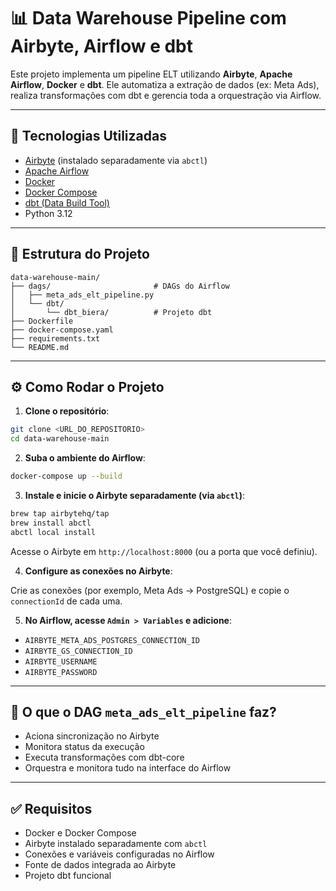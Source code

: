
# 📊 Data Warehouse Pipeline com Airbyte, Airflow e dbt

Este projeto implementa um pipeline ELT utilizando **Airbyte**, **Apache Airflow**, **Docker** e **dbt**. Ele automatiza a extração de dados (ex: Meta Ads), realiza transformações com dbt e gerencia toda a orquestração via Airflow.

---

## 🚀 Tecnologias Utilizadas

- [Airbyte](https://airbyte.com/) (instalado separadamente via `abctl`)
- [Apache Airflow](https://airflow.apache.org/)
- [Docker](https://www.docker.com/)
- [Docker Compose](https://docs.docker.com/compose/)
- [dbt (Data Build Tool)](https://www.getdbt.com/)
- Python 3.12

---

## 📁 Estrutura do Projeto

```
data-warehouse-main/
├── dags/                       # DAGs do Airflow
│   ├── meta_ads_elt_pipeline.py
│   └── dbt/
│       └── dbt_biera/          # Projeto dbt
├── Dockerfile
├── docker-compose.yaml
├── requirements.txt
└── README.md
```

---

## ⚙️ Como Rodar o Projeto

1. **Clone o repositório**:

```bash
git clone <URL_DO_REPOSITORIO>
cd data-warehouse-main
```

2. **Suba o ambiente do Airflow**:

```bash
docker-compose up --build
```

3. **Instale e inicie o Airbyte separadamente (via `abctl`)**:

```bash
brew tap airbytehq/tap
brew install abctl
abctl local install
```

Acesse o Airbyte em `http://localhost:8000` (ou a porta que você definiu).

4. **Configure as conexões no Airbyte**:

Crie as conexões (por exemplo, Meta Ads → PostgreSQL) e copie o `connectionId` de cada uma.

5. **No Airflow, acesse `Admin > Variables` e adicione**:

- `AIRBYTE_META_ADS_POSTGRES_CONNECTION_ID`
- `AIRBYTE_GS_CONNECTION_ID`
- `AIRBYTE_USERNAME`
- `AIRBYTE_PASSWORD`

---

## 🧠 O que o DAG `meta_ads_elt_pipeline` faz?

- Aciona sincronização no Airbyte
- Monitora status da execução
- Executa transformações com dbt-core
- Orquestra e monitora tudo na interface do Airflow

---

## ✅ Requisitos

- Docker e Docker Compose
- Airbyte instalado separadamente com `abctl`
- Conexões e variáveis configuradas no Airflow
- Fonte de dados integrada ao Airbyte
- Projeto dbt funcional
